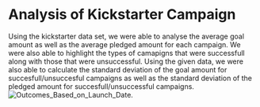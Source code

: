 # Analysis of Kickstarter Campaign
Using the kickstarter data set, we were able to analyse the average goal amount as well as the average pledged amount for each campaign. We were also able to highlight the types of camapigns that were successfull along with those that were unsuccessful. Using the given data, we were also able to calculate the standard deviation of the goal amount for succesfull/unsuccesful campaigns as well as the standard deviation of the pledged amount for succesfull/unsuccessful campaigns.
![Outcomes_Based_on_Launch_Date](path/to/Outcomes_Based_On_Launch_Date.png).
